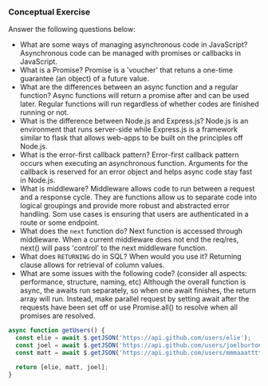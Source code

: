 ### Conceptual Exercise

Answer the following questions below:

- What are some ways of managing asynchronous code in JavaScript?
  Asynchronous code can be managed with promises or callbacks in JavaScript.
- What is a Promise?
  Promise is a 'voucher' that retuns a one-time guarantee (an object) of a future value. 
- What are the differences between an async function and a regular function?
  Async functions will return a promise after and can be used later. Regular functions will run regardless of whether codes are finished running or not. 
- What is the difference between Node.js and Express.js?
  Node.js is an environment that runs server-side while Express.js is a framework similar to flask that allows web-apps to be built on the principles off Node.js. 
- What is the error-first callback pattern?
  Error-first callback pattern occurs when executing an asynchronous function. Arguments for the callback is reserved for an error object and helps async code stay fast in Node.js.  
- What is middleware?
  Middleware allows code to run between a request and a response cycle. They are functions allow us to separate code into logical groupings and provide more robust and abstracted error handling. Som use cases is ensuring that users are authenticated in a route or some endpoint. 
- What does the `next` function do?
  Next function is accessed through middleware. When a current middleware does not end the req/res, next() will pass 'control' to the next middleware function. 
- What does `RETURNING` do in SQL? When would you use it?
  Returning clause allows for retrieval of column values. 
- What are some issues with the following code? (consider all aspects: performance, structure, naming, etc)
  Although the overall function is async, the awaits run separately, so when one await finishes, the return array will run. Instead, make parallel request by setting await after the requests have been set off or use Promise.all() to resolve when all promises are resolved. 

```js
async function getUsers() {
  const elie = await $.getJSON('https://api.github.com/users/elie');
  const joel = await $.getJSON('https://api.github.com/users/joelburton');
  const matt = await $.getJSON('https://api.github.com/users/mmmaaatttttt');

  return [elie, matt, joel];
}
```
